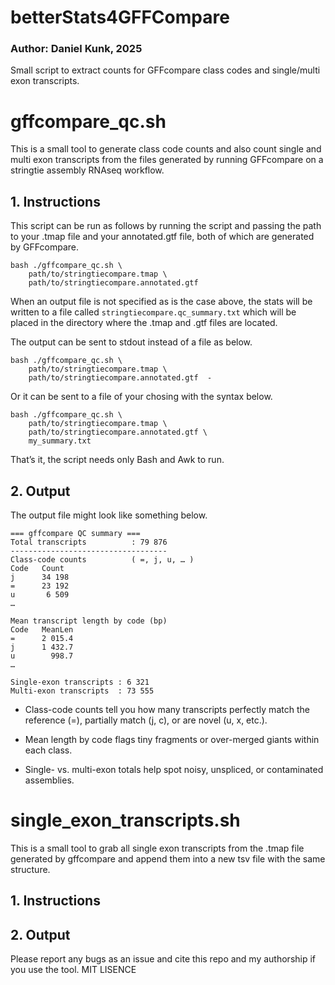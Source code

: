 # betterStats4GFFCompare
### Author: Daniel Kunk, 2025
Small script to extract counts for GFFcompare class codes and single/multi exon transcripts.

# gffcompare_qc.sh
This is a small tool to generate class code counts and also count single and multi exon transcripts from the files generated by running GFFcompare on a stringtie assembly RNAseq workflow.

## 1. Instructions
This script can be run as follows by running the script and passing the path to your .tmap file and your annotated.gtf file, both of which are generated by GFFcompare.

```
bash ./gffcompare_qc.sh \
    path/to/stringtiecompare.tmap \
    path/to/stringtiecompare.annotated.gtf
```
When an output file is not specified as is the case above, the stats will be written to a file called `stringtiecompare.qc_summary.txt` which will be placed in the directory where the .tmap and .gtf files are located. 

The output can be sent to stdout instead of a file as below.

```
bash ./gffcompare_qc.sh \
    path/to/stringtiecompare.tmap \
    path/to/stringtiecompare.annotated.gtf  -
```
Or it can be sent to a file of your chosing with the syntax below.

```
bash ./gffcompare_qc.sh \
    path/to/stringtiecompare.tmap \
    path/to/stringtiecompare.annotated.gtf \
    my_summary.txt
```

That’s it, the script needs only Bash and Awk to run. 

## 2. Output
The output file might look like something below.

```
=== gffcompare QC summary ===
Total transcripts          : 79 876
-----------------------------------
Class-code counts          ( =, j, u, … )
Code   Count
j      34 198
=      23 192
u       6 509
…

Mean transcript length by code (bp)
Code   MeanLen
=      2 015.4
j      1 432.7
u        998.7
…

Single-exon transcripts : 6 321
Multi-exon transcripts  : 73 555
```
- Class-code counts tell you how many transcripts perfectly match the reference (=), partially match (j, c), or are novel (u, x, etc.).

- Mean length by code flags tiny fragments or over-merged giants within each class.

- Single- vs. multi-exon totals help spot noisy, unspliced, or contaminated assemblies.

# single_exon_transcripts.sh
This is a small tool to grab all single exon transcripts from the .tmap file generated by gffcompare and append them into a new tsv file with the same structure.

## 1. Instructions


## 2. Output



Please report any bugs as an issue and cite this repo and my authorship if you use the tool. 
MIT LISENCE
